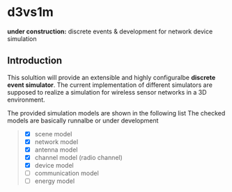 # d3vs1m
**under construction:** discrete events & development for network device simulation

## Introduction
This solultion will provide an extensible and highly configuralbe **discrete event simulator**. The current implementation of different simulators are supposed to realize a simulation for wireless sensor networks in a 3D environment.

The provided simulation models are shown in the following list The checked models are basically runnalbe or under development 
> - [x] scene model
> - [x] network model
> - [x] antenna model
> - [x] channel model (radio channel)
> - [x] device model
> - [ ] communication model
> - [ ] energy model
 
